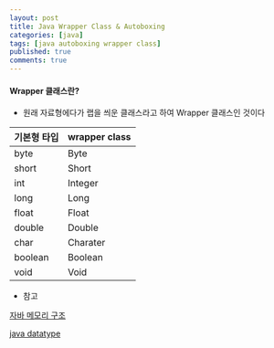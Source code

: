 ```yaml
---
layout: post
title: Java Wrapper Class & Autoboxing
categories: [java]
tags: [java autoboxing wrapper class]
published: true
comments: true
---
```


#### Wrapper 클래스란?
- 원래 자료형에다가 랩을 씌운 클래스라고 하여 Wrapper 클래스인 것이다

| 기본형 타입    | wrapper class |
|-------------|---------------|
| byte        | Byte          |
| short       | Short         |
| int         | Integer       |
| long        | Long          |
| float       | Float         |
| double      | Double        |
| char        | Charater      |
| boolean     | Boolean       |
| void        | Void          |


- 참고

[자바 메모리 구조](http://hoonmaro.tistory.com/19)

[java datatype](https://againsee.com/2018/06/15/java-datatype/)